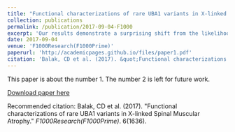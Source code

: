 ```yaml
---
title: "Functional characterizations of rare UBA1 variants in X-linked Spinal Muscular Atrophy"
collection: publications
permalink: /publication/2017-09-04-F1000
excerpt: 'Our results demonstrate a surprising shift from the likelihood of these XL-SMA mutations playing a damaging role in UBA1's enzymatic activity with Ubiquitin, to other roles such as altering UBA1 mRNA splicing via the disruption of splicing factor binding sites, similar to a mechanism in traditional SMA, or disrupting binding to other important in vivo binding partners.'
date: 2017-09-04
venue: 'F1000Research(F1000Prime)'
paperurl: 'http://academicpages.github.io/files/paper1.pdf'
citation: 'Balak, CD et al. (2017). &quot;Functional characterizations of rare UBA1 variants in X-linked Spinal Muscular Atrophy.&quot; <i>F1000Research(F1000Prime)</i>. 6(1636).'
---
```

This paper is about the number 1. The number 2 is left for future work.

[Download paper here](http://academicpages.github.io/files/paper1.pdf)

Recommended citation: Balak, CD et al. (2017). "Functional characterizations of rare UBA1 variants in X-linked Spinal Muscular Atrophy." <i>F1000Research(F1000Prime)</i>. 6(1636).
